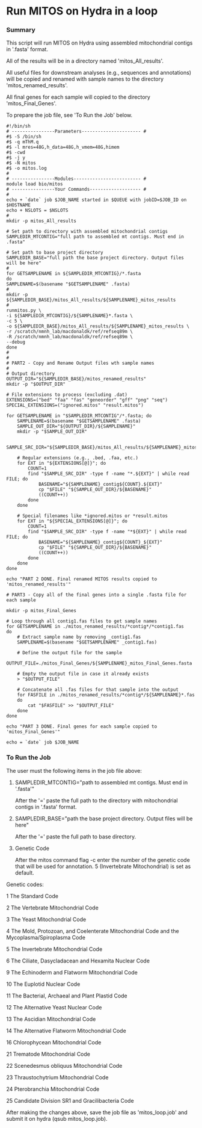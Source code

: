 # Run MITOS on Hydra in a loop
### Summary
This script will run MITOS on Hydra using assembled mitochondrial contigs in '.fasta' format.

All of the results will be in a directory named 'mitos_All_results'. 

All useful files for downstream analyses (e.g., sequences and annotations) will be copied and renamed with sample names to the directory 'mitos_renamed_results'.

All final genes for each sample will copied to the directory 'mitos_Final_Genes'.


To prepare the job file, see 'To Run the Job' below.
```
#!/bin/sh
# ----------------Parameters---------------------- #
#$ -S /bin/sh
#$ -q mThM.q
#$ -l mres=48G,h_data=48G,h_vmem=48G,himem
#$ -cwd
#$ -j y
#$ -N mitos
#$ -o mitos.log
#
# ----------------Modules------------------------- #
module load bio/mitos
# ----------------Your Commands------------------- #
#
echo + `date` job $JOB_NAME started in $QUEUE with jobID=$JOB_ID on $HOSTNAME
echo + NSLOTS = $NSLOTS
#
mkdir -p mitos_All_results

# Set path to directory with assembled mitochondrial contigs
SAMPLEDIR_MTCONTIG="full path to assembled mt contigs. Must end in .fasta"

# Set path to base project directory
SAMPLEDIR_BASE="full path the base project directory. Output files will be here"
#
for GETSAMPLENAME in ${SAMPLEDIR_MTCONTIG}/*.fasta
do
SAMPLENAME=$(basename "$GETSAMPLENAME" .fasta)
#
mkdir -p ${SAMPLEDIR_BASE}/mitos_All_results/${SAMPLENAME}_mitos_results
#
runmitos.py \
-i ${SAMPLEDIR_MTCONTIG}/${SAMPLENAME}*.fasta \
-c 5 \
-o ${SAMPLEDIR_BASE}/mitos_All_results/${SAMPLENAME}_mitos_results \
-r /scratch/nmnh_lab/macdonaldk/ref/refseq89m \
-R /scratch/nmnh_lab/macdonaldk/ref/refseq89m \
--debug
done
#
#
# PART2 - Copy and Rename Output files wth sample names
#
# Output directory
OUTPUT_DIR="${SAMPLEDIR_BASE}/mitos_renamed_results"
mkdir -p "$OUTPUT_DIR"

# File extensions to process (excluding .dat)
EXTENSIONS=("bed" "faa" "fas" "geneorder" "gff" "png" "seq")
SPECIAL_EXTENSIONS=("ignored.mitos" "result.mitos")

for GETSAMPLENAME in "$SAMPLEDIR_MTCONTIG"/*.fasta; do
    SAMPLENAME=$(basename "$GETSAMPLENAME" .fasta)
    SAMPLE_OUT_DIR="${OUTPUT_DIR}/${SAMPLENAME}"
    mkdir -p "$SAMPLE_OUT_DIR"

    SAMPLE_SRC_DIR="${SAMPLEDIR_BASE}/mitos_All_results/${SAMPLENAME}_mitos_results"

    # Regular extensions (e.g., .bed, .faa, etc.)
    for EXT in "${EXTENSIONS[@]}"; do
        COUNT=1
        find "$SAMPLE_SRC_DIR" -type f -name "*.${EXT}" | while read FILE; do
            BASENAME="${SAMPLENAME}_contig${COUNT}.${EXT}"
            cp "$FILE" "${SAMPLE_OUT_DIR}/${BASENAME}"
            ((COUNT++))
        done
    done

    # Special filenames like *ignored.mitos or *result.mitos
    for EXT in "${SPECIAL_EXTENSIONS[@]}"; do
        COUNT=1
        find "$SAMPLE_SRC_DIR" -type f -name "*${EXT}" | while read FILE; do
            BASENAME="${SAMPLENAME}_contig${COUNT}_${EXT}"
            cp "$FILE" "${SAMPLE_OUT_DIR}/${BASENAME}"
            ((COUNT++))
        done
    done
done

echo "PART 2 DONE. Final renamed MITOS results copied to 'mitos_renamed_results'"

# PART3 - Copy all of the final genes into a single .fasta file for each sample

mkdir -p mitos_Final_Genes

# Loop through all contig1.fas files to get sample names
for GETSAMPLENAME in ./mitos_renamed_results/*contig*/*contig1.fas
do
    # Extract sample name by removing _contig1.fas
    SAMPLENAME=$(basename "$GETSAMPLENAME" _contig1.fas)

    # Define the output file for the sample
    OUTPUT_FILE=./mitos_Final_Genes/${SAMPLENAME}_mitos_Final_Genes.fasta

    # Empty the output file in case it already exists
    > "$OUTPUT_FILE"

    # Concatenate all .fas files for that sample into the output
    for FASFILE in ./mitos_renamed_results/*contig*/${SAMPLENAME}*.fas
    do
        cat "$FASFILE" >> "$OUTPUT_FILE"
    done
done

echo "PART 3 DONE. Final genes for each sample copied to 'mitos_Final_Genes'"

echo = `date` job $JOB_NAME

```

### To Run the Job
The user must the following items in the job file above:

1. SAMPLEDIR_MTCONTIG="path to assembled mt contigs. Must end in '.fasta'"

    After the '=' paste the full path to the directory with mitochondrial contigs in '.fasta' format.

2. SAMPLEDIR_BASE="path the base project directory. Output files will be here"

    After the '=' paste the full path to base directory.

3. Genetic Code

    After the mitos command flag -c enter the number of the genetic code that will be used for annotation. 5 (Invertebrate Mitochondrial) is set as default.

Genetic codes:

1 The Standard Code 

2 The Vertebrate Mitochondrial Code 

3 The Yeast Mitochondrial Code 

4 The Mold, Protozoan, and Coelenterate Mitochondrial Code and the Mycoplasma/Spiroplasma Code

5 The Invertebrate Mitochondrial Code

6 The Ciliate, Dasycladacean and Hexamita Nuclear Code 

9 The Echinoderm and Flatworm Mitochondrial Code 

10 The Euplotid Nuclear Code 

11 The Bacterial, Archaeal and Plant Plastid Code 

12 The Alternative Yeast Nuclear Code 

13 The Ascidian Mitochondrial Code 

14 The Alternative Flatworm Mitochondrial Code 

16 Chlorophycean Mitochondrial Code 

21 Trematode Mitochondrial Code 

22 Scenedesmus obliquus Mitochondrial Code 

23 Thraustochytrium Mitochondrial Code 

24 Pterobranchia Mitochondrial Code 

25 Candidate Division SR1 and Gracilibacteria Code


After making the changes above, save the job file as 'mitos_loop.job' and submit it on hydra (qsub mitos_loop.job).

